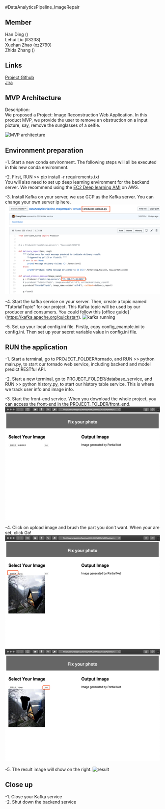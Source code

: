 #DataAnalyticsPipeline_ImageRepair
## Member
Han Ding ()  
Lehui Liu (ll3238)    
Xuehan Zhao (xz2790)  
Zhida Zhang ()   

## Links
[Project Github](https://github.com/ZhangZhida/DataAnalyticsPipeline_ImageRepair/tree/master/database_service)  
[Jira](https://toydemoproject.atlassian.net/jira/software/projects/IM/boards/13)  

## MVP Architecture
Description:  
We proposed a Project: Image Reconstruction Web Application. In this product MVP, we provide the user to remove an obstruction on a input picture, say, remove the sunglasses of a selfie.

![MVP architecture](img/)
## Environment preparation

-1. Start a new conda environment. The following steps will all be executed in this new conda environment.

-2. First, RUN >> pip install -r requirements.txt  
You will also need to set up deep learning environment for the backend server. We recommend using the [EC2 Deep learning AMI](https://aws.amazon.com/cn/blogs/machine-learning/get-started-with-deep-learning-using-the-aws-deep-learning-ami/) on AWS. 

-3. Install Kafka on your server, we use GCP as the Kafka server. 
You can change your own server ip here.
![kafka server](img/kafkaserver.png)

-4. Start the kafka service on your server. Then, create a topic named "TutorialTopic" for our project. This Kafka topic will be used by our producer and consumers. You could follow this [office guide] (https://kafka.apache.org/quickstart). 
![kafka running]()

-5. Set up your local config.ini file. Firstly, copy config_example.ini to config.ini. Then set up your secret variable value in config.ini file.  

## RUN the application

-1. Start a terminal, go to PROJECT\_FOLDER/tornado, and RUN >> python main.py, to start our tornado web service, including backend and model predict RESTful API.

-2. Start a new terminal, go to PROJECT\_FOLDER/database\_service, and RUN >> python history.py, to start our history table service. This is where we track user info and image info. 

-3. Start the front-end service. When you download the whole project, you can access the front-end in the PROJECT\_FOLDER/front\_end. ![frontend_black](img/frontend_blank.png)

-4. Click on upload image and brush the part you don't want. When your are set, click Go! 
![upload](img/upload.png)  
![brush](img/brush.png)
  
-5. The result image will show on the right.
![result]()

## Close up 

-1. Close your Kafka service  
-2. Shut down the backend service
